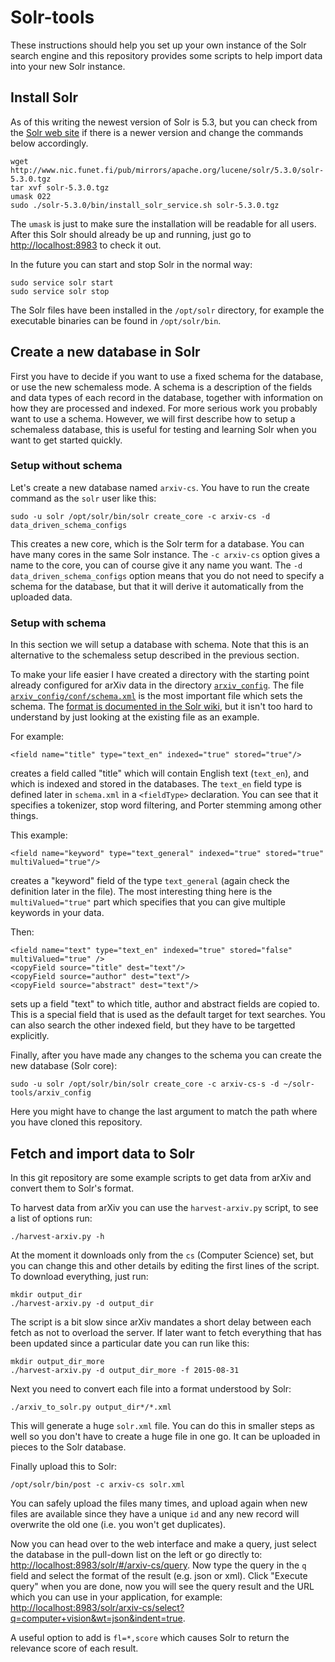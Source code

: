 # Solr-tools

These instructions should help you set up your own instance of the
Solr search engine and this repository provides some scripts to help
import data into your new Solr instance.

## Install Solr

As of this writing the newest version of Solr is 5.3, but you can
check from the [Solr web site][1] if there is a newer version and
change the commands below accordingly.

    wget http://www.nic.funet.fi/pub/mirrors/apache.org/lucene/solr/5.3.0/solr-5.3.0.tgz
    tar xvf solr-5.3.0.tgz 
    umask 022
    sudo ./solr-5.3.0/bin/install_solr_service.sh solr-5.3.0.tgz 

The `umask` is just to make sure the installation will be readable for
all users. After this Solr should already be up and running, just go
to <http://localhost:8983> to check it out.

In the future you can start and stop Solr in the normal way:

    sudo service solr start
    sudo service solr stop

The Solr files have been installed in the `/opt/solr` directory, for
example the executable binaries can be found in `/opt/solr/bin`.

## Create a new database in Solr

First you have to decide if you want to use a fixed schema for the
database, or use the new schemaless mode. A schema is a description of
the fields and data types of each record in the database, together
with information on how they are processed and indexed. For more
serious work you probably want to use a schema. However, we will first
describe how to setup a schemaless database, this is useful for
testing and learning Solr when you want to get started quickly.

### Setup without schema

Let's create a new database named `arxiv-cs`. You have to run the
create command as the `solr` user like this:

    sudo -u solr /opt/solr/bin/solr create_core -c arxiv-cs -d data_driven_schema_configs

This creates a new core, which is the Solr term for a database. You
can have many cores in the same Solr instance. The `-c arxiv-cs`
option gives a name to the core, you can of course give it any name
you want. The `-d data_driven_schema_configs` option means that you do
not need to specify a schema for the database, but that it will derive
it automatically from the uploaded data.

### Setup with schema

In this section we will setup a database with schema. Note that this
is an alternative to the schemaless setup described in the previous
section.

To make your life easier I have created a directory with the starting
point already configured for arXiv data in the directory
[`arxiv_config`](https://github.com/HIIT/solr-tools/tree/master/arxiv_config).
The file
[`arxiv_config/conf/schema.xml`](https://github.com/HIIT/solr-tools/blob/master/arxiv_config/conf/schema.xml)
is the most important file which sets the schema. The
[format is documented in the Solr wiki][2], but it isn't too hard to
understand by just looking at the existing file as an example.

For example:

    <field name="title" type="text_en" indexed="true" stored="true"/>

creates a field called "title" which will contain English text
(`text_en`), and which is indexed and stored in the databases. The
`text_en` field type is defined later in `schema.xml` in a
`<fieldType>` declaration. You can see that it specifies a tokenizer,
stop word filtering, and Porter stemming among other things.

This example:

    <field name="keyword" type="text_general" indexed="true" stored="true" multiValued="true"/>

creates a "keyword" field of the type `text_general` (again check the
definition later in the file). The most interesting thing here is the
`multiValued="true"` part which specifies that you can give multiple
keywords in your data.

Then:

    <field name="text" type="text_en" indexed="true" stored="false" multiValued="true" />
    <copyField source="title" dest="text"/>
    <copyField source="author" dest="text"/>
    <copyField source="abstract" dest="text"/>

sets up a field "text" to which title, author and abstract fields are
copied to. This is a special field that is used as the default target
for text searches. You can also search the other indexed field, but
they have to be targetted explicitly.

Finally, after you have made any changes to the schema you can create
the new database (Solr core):

    sudo -u solr /opt/solr/bin/solr create_core -c arxiv-cs-s -d ~/solr-tools/arxiv_config

Here you might have to change the last argument to match the path
where you have cloned this repository.

## Fetch and import data to Solr

In this git repository are some example scripts to get data from arXiv
and convert them to Solr's format.

To harvest data from arXiv you can use the `harvest-arxiv.py` script,
to see a list of options run:

    ./harvest-arxiv.py -h

At the moment it downloads only from the `cs` (Computer Science) set,
but you can change this and other details by editing the first lines
of the script.  To download everything, just run:

    mkdir output_dir
    ./harvest-arxiv.py -d output_dir

The script is a bit slow since arXiv mandates a short delay between
each fetch as not to overload the server. If later want to fetch
everything that has been updated since a particular date you can run
like this:

    mkdir output_dir_more
    ./harvest-arxiv.py -d output_dir_more -f 2015-08-31

Next you need to convert each file into a format understood by Solr:

    ./arxiv_to_solr.py output_dir*/*.xml

This will generate a huge `solr.xml` file. You can do this in smaller
steps as well so you don't have to create a huge file in one go. It
can be uploaded in pieces to the Solr database.

Finally upload this to Solr:

    /opt/solr/bin/post -c arxiv-cs solr.xml

You can safely upload the files many times, and upload again when new
files are available since they have a unique `id` and any new record
will overwrite the old one (i.e. you won't get duplicates).

Now you can head over to the web interface and make a query, just
select the database in the pull-down list on the left or go directly
to: <http://localhost:8983/solr/#/arxiv-cs/query>. Now type the query
in the `q` field and select the format of the result (e.g. json or
xml). Click "Execute query" when you are done, now you will see the
query result and the URL which you can use in your application, for
example:
<http://localhost:8983/solr/arxiv-cs/select?q=computer+vision&wt=json&indent=true>.

A useful option to add is `fl=*,score` which causes Solr to return the
relevance score of each result.

[1]: http://lucene.apache.org/solr/
[2]: https://wiki.apache.org/solr/SchemaXml
